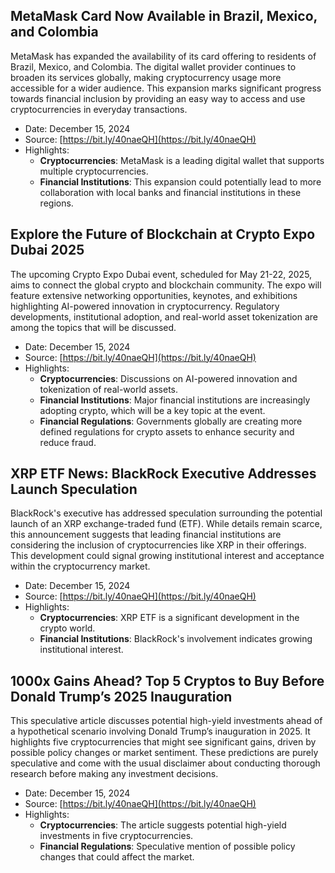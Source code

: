 ## MetaMask Card Now Available in Brazil, Mexico, and Colombia

MetaMask has expanded the availability of its card offering to residents of Brazil, Mexico, and Colombia. The digital wallet provider continues to broaden its services globally, making cryptocurrency usage more accessible for a wider audience. This expansion marks significant progress towards financial inclusion by providing an easy way to access and use cryptocurrencies in everyday transactions.

- Date: December 15, 2024
- Source: [https://bit.ly/40naeQH](https://bit.ly/40naeQH)
- Highlights:
    - **Cryptocurrencies**: MetaMask is a leading digital wallet that supports multiple cryptocurrencies.
    - **Financial Institutions**: This expansion could potentially lead to more collaboration with local banks and financial institutions in these regions.

## Explore the Future of Blockchain at Crypto Expo Dubai 2025

The upcoming Crypto Expo Dubai event, scheduled for May 21-22, 2025, aims to connect the global crypto and blockchain community. The expo will feature extensive networking opportunities, keynotes, and exhibitions highlighting AI-powered innovation in cryptocurrency. Regulatory developments, institutional adoption, and real-world asset tokenization are among the topics that will be discussed.

- Date: December 15, 2024
- Source: [https://bit.ly/40naeQH](https://bit.ly/40naeQH)
- Highlights:
    - **Cryptocurrencies**: Discussions on AI-powered innovation and tokenization of real-world assets.
    - **Financial Institutions**: Major financial institutions are increasingly adopting crypto, which will be a key topic at the event.
    - **Financial Regulations**: Governments globally are creating more defined regulations for crypto assets to enhance security and reduce fraud.

## XRP ETF News: BlackRock Executive Addresses Launch Speculation

BlackRock's executive has addressed speculation surrounding the potential launch of an XRP exchange-traded fund (ETF). While details remain scarce, this announcement suggests that leading financial institutions are considering the inclusion of cryptocurrencies like XRP in their offerings. This development could signal growing institutional interest and acceptance within the cryptocurrency market.

- Date: December 15, 2024
- Source: [https://bit.ly/40naeQH](https://bit.ly/40naeQH)
- Highlights:
    - **Cryptocurrencies**: XRP ETF is a significant development in the crypto world.
    - **Financial Institutions**: BlackRock's involvement indicates growing institutional interest.

## 1000x Gains Ahead? Top 5 Cryptos to Buy Before Donald Trump’s 2025 Inauguration

This speculative article discusses potential high-yield investments ahead of a hypothetical scenario involving Donald Trump’s inauguration in 2025. It highlights five cryptocurrencies that might see significant gains, driven by possible policy changes or market sentiment. These predictions are purely speculative and come with the usual disclaimer about conducting thorough research before making any investment decisions.

- Date: December 15, 2024
- Source: [https://bit.ly/40naeQH](https://bit.ly/40naeQH)
- Highlights:
    - **Cryptocurrencies**: The article suggests potential high-yield investments in five cryptocurrencies.
    - **Financial Regulations**: Speculative mention of possible policy changes that could affect the market.